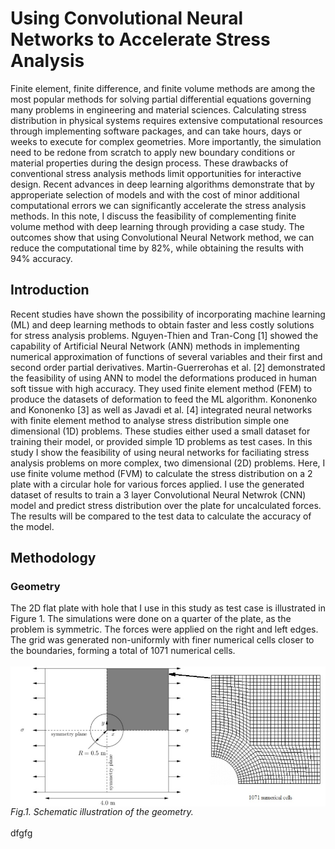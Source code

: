 # Using Convolutional Neural Networks to Accelerate Stress Analysis
Finite element, finite difference, and finite volume methods are among the most popular methods for solving partial differential equations governing many problems in engineering and material sciences. Calculating stress distribution in physical systems requires extensive computational resources through implementing software packages, and can take hours, days or weeks to execute for complex geometries. More importantly, the simulation need to be redone from scratch to apply new boundary conditions or material properties during the design process. These drawbacks of conventional stress analysis methods limit opportunities for interactive design. Recent advances in deep learning algorithms demonstrate that by approperiate selection of models and with the cost of minor additional computational errors we can significantly accelerate the stress analysis methods. In this note, I discuss the feasibility of complementing finite volume method with deep learning through providing a case study. The outcomes show that using Convolutional Neural Network method, we can reduce the computational time by 82%, while obtaining the results with 94% accuracy.

## Introduction
Recent studies have shown the possibility of incorporating machine learning (ML) and deep learning methods to obtain faster and less costly solutions for stress analysis problems. Nguyen-Thien and Tran-Cong [1] showed the capability of Artificial Neural Network (ANN) methods in implementing numerical approximation of functions of several variables and their first and second order partial derivatives. Martin-Guerrerohas et al. [2] demonstrated the feasibility of using ANN to model the deformations produced in human soft tissue with high accuracy. They used finite element method (FEM) to produce the datasets of deformation to feed the ML algorithm. Kononenko and Kononenko [3] as well as Javadi et al. [4] integrated neural networks with finite element method to analyse stress distribution simple one dimensional (1D) problems. These studies either used a small dataset for training their model, or provided simple 1D problems as test cases. In this study I show the feasibility of using neural networks for faciliating stress analysis problems on more complex, two dimensional (2D) problems.
Here, I use finite volume method (FVM) to calculate the stress distribution on a 2 plate with a circular hole for various forces applied. I use the generated dataset of results to train a 3 layer Convolutional Neural Netwrok (CNN) model and predict stress distribution over the plate for uncalculated forces. The results will be compared to the test data to calculate the accuracy of the model.

## Methodology
### Geometry
The 2D flat plate with hole that I use in this study as test case is illustrated in Figure 1. The simulations were done on a quarter of the plate, as the problem is symmetric. The forces were applied on the right and left edges. The grid was generated non-uniformly with finer numerical cells closer to the boundaries, forming a total of 1071 numerical cells. \
\
<img src="platehole-geom.jpg"  width="600" align="center"> \
_Fig.1. Schematic illustration of the geometry._\
\
dfgfg




